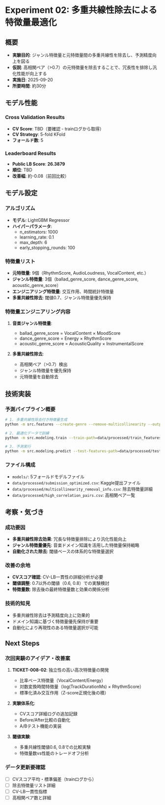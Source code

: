 # Experiment 02: 多重共線性除去による特徴量最適化

## 概要
- **実験目的**: ジャンル特徴量と元特徴量間の多重共線性を除去し、予測精度向上を図る
- **仮説**: 高相関ペア（>0.7）の元特徴量を除去することで、冗長性を排除し汎化性能が向上する
- **実施日**: 2025-09-20
- **所要時間**: 約30分

## モデル性能

### Cross Validation Results
- **CV Score**: TBD（要確認 - trainログから取得）
- **CV Strategy**: 5-fold KFold
- **フォールド数**: 5

### Leaderboard Results
- **Public LB Score**: **26.3879**
- **順位**: TBD
- **改善幅**: 約-0.08（前回比較）

## モデル設定

### アルゴリズム
- **モデル**: LightGBM Regressor
- **ハイパーパラメータ**:
  - n_estimators: 1000
  - learning_rate: 0.1
  - max_depth: 6
  - early_stopping_rounds: 100

### 特徴量リスト
- **元特徴量**: 9個（RhythmScore, AudioLoudness, VocalContent, etc.）
- **ジャンル特徴量**: 3個（ballad_genre_score, dance_genre_score, acoustic_genre_score）
- **エンジニアリング特徴量**: 交互作用、時間統計特徴量
- **多重共線性除去**: 閾値0.7、ジャンル特徴量優先保持

### 特徴量エンジニアリング内容
1. **音楽ジャンル特徴量**:
   - ballad_genre_score = VocalContent × MoodScore
   - dance_genre_score = Energy × RhythmScore
   - acoustic_genre_score = AcousticQuality × InstrumentalScore

2. **多重共線性除去**:
   - 高相関ペア（>0.7）検出
   - ジャンル特徴量を優先保持
   - 元特徴量を自動除去

## 技術実装

### 予測パイプライン概要
```bash
# 1. 多重共線性除去付き特徴量生成
python -m src.features --create-genre --remove-multicollinearity --output-dir=data/processed

# 2. 最適化データで訓練
python -m src.modeling.train --train-path=data/processed/train_features.csv --val-path=data/processed/validation_features.csv --exp-name=optimized_lgb

# 3. 予測実行
python -m src.modeling.predict --test-features-path=data/processed/test_features.csv --exp-name=optimized_lgb --output-path=data/processed/submission_optimized.csv
```

### ファイル構成
- `models/`: 5フォールドモデルファイル
- `data/processed/submission_optimized.csv`: Kaggle提出ファイル
- `data/processed/multicollinearity_removal_info.csv`: 除去特徴量詳細
- `data/processed/high_correlation_pairs.csv`: 高相関ペア一覧

## 考察・気づき

### 成功要因
- **多重共線性除去効果**: 冗長な特徴量排除により汎化性能向上
- **ジャンル特徴量優先**: 音楽ドメイン知識を活用した特徴量保持戦略
- **自動化された除去**: 閾値ベースの体系的な特徴量選択

### 改善の余地
- **CVスコア確認**: CV-LB一貫性の詳細分析が必要
- **閾値調整**: 0.7以外の閾値（0.6, 0.8）での実験検討
- **特徴量数**: 除去後の最終特徴量数と効果の関係分析

### 技術的知見
- 多重共線性除去は予測精度向上に効果的
- ドメイン知識に基づく特徴量優先保持が重要
- 自動化により再現性のある特徴量選択が可能

## Next Steps

### 次回実験のアイデア・改善案
1. **TICKET-008-02**: 独立性の高い高次特徴量の開発
   - 比率ベース特徴量（VocalContent/Energy）
   - 対数変換時間特徴量（log(TrackDurationMs) × RhythmScore）
   - 標準化済み交互作用（Z-score正規化後の積）

2. **実験体系化**:
   - CVスコア詳細ログの追加記録
   - Before/After比較の自動化
   - A/Bテスト機能の実装

3. **閾値実験**:
   - 多重共線性閾値0.6, 0.8での比較実験
   - 特徴量数vs性能のトレードオフ分析

### データ更新要確認
- [ ] CVスコア平均・標準偏差（trainログから）
- [ ] 除去特徴量リスト詳細
- [ ] CV-LB一貫性指標
- [ ] 高相関ペア数と詳細